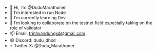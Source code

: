 - 👋 Hi, I’m @DuduMarathoner
- 👀 I’m interested in run Node
- 🌱 I’m currently learning Dev
- 💞️ I’m looking to collaborate on the testnet field especially taking on the role of validator
- 📫 Email: trinhvandungxd@gmail.com
- 😄 Discord: dudu_dhxd
- ⚡ Twitter X: @Dudu_Marathoner

<!---
DuduMarathoner/DuduMarathoner is a ✨ special ✨ repository because its `README.md` (this file) appears on your GitHub profile.
You can click the Preview link to take a look at your changes.
--->
